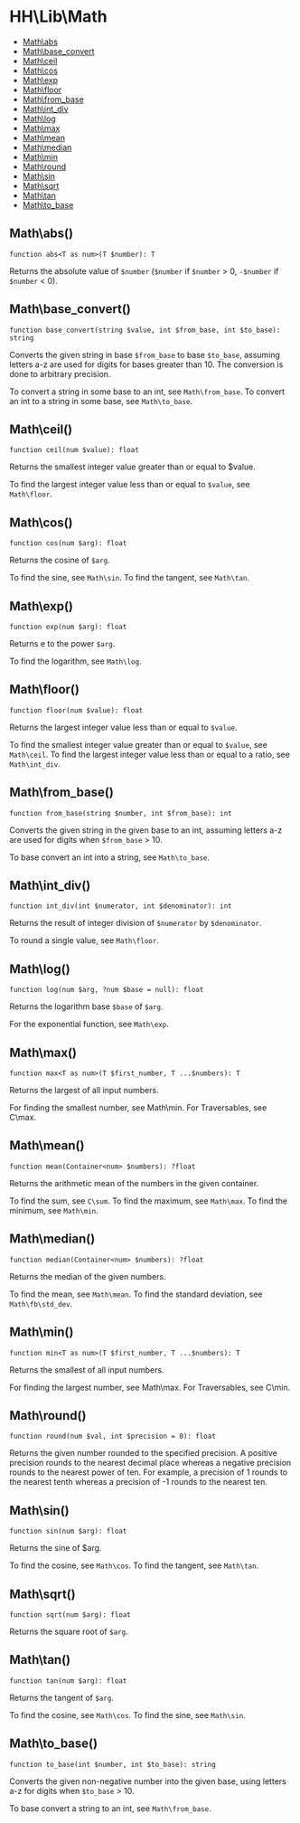 # HH\Lib\Math

 - [Math\abs](#mathabs)
 - [Math\base_convert](#mathbase_convert)
 - [Math\ceil](#mathceil)
 - [Math\cos](#mathcos)
 - [Math\exp](#mathexp)
 - [Math\floor](#mathfloor)
 - [Math\from_base](#mathfrom_base)
 - [Math\int_div](#mathint_div)
 - [Math\log](#mathlog)
 - [Math\max](#mathmax)
 - [Math\mean](#mathmean)
 - [Math\median](#mathmedian)
 - [Math\min](#mathmin)
 - [Math\round](#mathround)
 - [Math\sin](#mathsin)
 - [Math\sqrt](#mathsqrt)
 - [Math\tan](#mathtan)
 - [Math\to_base](#mathto_base)

## Math\abs()

```Hack
function abs<T as num>(T $number): T
```

Returns the absolute value of `$number` (`$number` if `$number` > 0,
`-$number` if `$number` < 0).

## Math\base_convert()

```Hack
function base_convert(string $value, int $from_base, int $to_base): string
```

Converts the given string in base `$from_base` to base `$to_base`, assuming
letters a-z are used for digits for bases greater than 10. The conversion is
done to arbitrary precision.

To convert a string in some base to an int, see `Math\from_base`.
To convert an int to a string in some base, see `Math\to_base`.

## Math\ceil()

```Hack
function ceil(num $value): float
```

Returns the smallest integer value greater than or equal to $value.

To find the largest integer value less than or equal to `$value`, see
`Math\floor`.

## Math\cos()

```Hack
function cos(num $arg): float
```

Returns the cosine of `$arg`.

To find the sine, see `Math\sin`.
To find the tangent, see `Math\tan`.

## Math\exp()

```Hack
function exp(num $arg): float
```

Returns e to the power `$arg`.

To find the logarithm, see `Math\log`.

## Math\floor()

```Hack
function floor(num $value): float
```

Returns the largest integer value less than or equal to `$value`.

To find the smallest integer value greater than or equal to `$value`, see
`Math\ceil`.
To find the largest integer value less than or equal to a ratio, see
`Math\int_div`.

## Math\from_base()

```Hack
function from_base(string $number, int $from_base): int
```

Converts the given string in the given base to an int, assuming letters a-z
are used for digits when `$from_base` > 10.

To base convert an int into a string, see `Math\to_base`.

## Math\int_div()

```Hack
function int_div(int $numerator, int $denominator): int
```

Returns the result of integer division of `$numerator` by `$denominator`.

To round a single value, see `Math\floor`.

## Math\log()

```Hack
function log(num $arg, ?num $base = null): float
```

Returns the logarithm base `$base` of `$arg`.

For the exponential function, see `Math\exp`.

## Math\max()

```Hack
function max<T as num>(T $first_number, T ...$numbers): T
```

Returns the largest of all input numbers.

For finding the smallest number, see Math\min.
For Traversables, see C\max.

## Math\mean()

```Hack
function mean(Container<num> $numbers): ?float
```

Returns the arithmetic mean of the numbers in the given container.

To find the sum, see `C\sum`.
To find the maximum, see `Math\max`.
To find the minimum, see `Math\min`.

## Math\median()

```Hack
function median(Container<num> $numbers): ?float
```

Returns the median of the given numbers.

To find the mean, see `Math\mean`.
To find the standard deviation, see `Math\fb\std_dev`.

## Math\min()

```Hack
function min<T as num>(T $first_number, T ...$numbers): T
```

Returns the smallest of all input numbers.

For finding the largest number, see Math\max.
For Traversables, see C\min.

## Math\round()

```Hack
function round(num $val, int $precision = 0): float
```

Returns the given number rounded to the specified precision. A positive
precision rounds to the nearest decimal place whereas a negative precision
rounds to the nearest power of ten. For example, a precision of 1 rounds to
the nearest tenth whereas a precision of -1 rounds to the nearest ten.

## Math\sin()

```Hack
function sin(num $arg): float
```

Returns the sine of $arg.

To find the cosine, see `Math\cos`.
To find the tangent, see `Math\tan`.

## Math\sqrt()

```Hack
function sqrt(num $arg): float
```

Returns the square root of `$arg`.

## Math\tan()

```Hack
function tan(num $arg): float
```

Returns the tangent of `$arg`.

To find the cosine, see `Math\cos`.
To find the sine, see `Math\sin`.

## Math\to_base()

```Hack
function to_base(int $number, int $to_base): string
```

Converts the given non-negative number into the given base, using letters a-z
for digits when `$to_base` > 10.

To base convert a string to an int, see `Math\from_base`.
